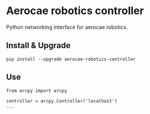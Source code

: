 # Aerocae robotics controller

Python networking interface for aerocae robotics.

## Install & Upgrade

```
pip install --upgrade aerocae-robotics-controller
```

## Use

```
from arcpy import arcpy

controller = arcpy.Controller('localhost')
...
```